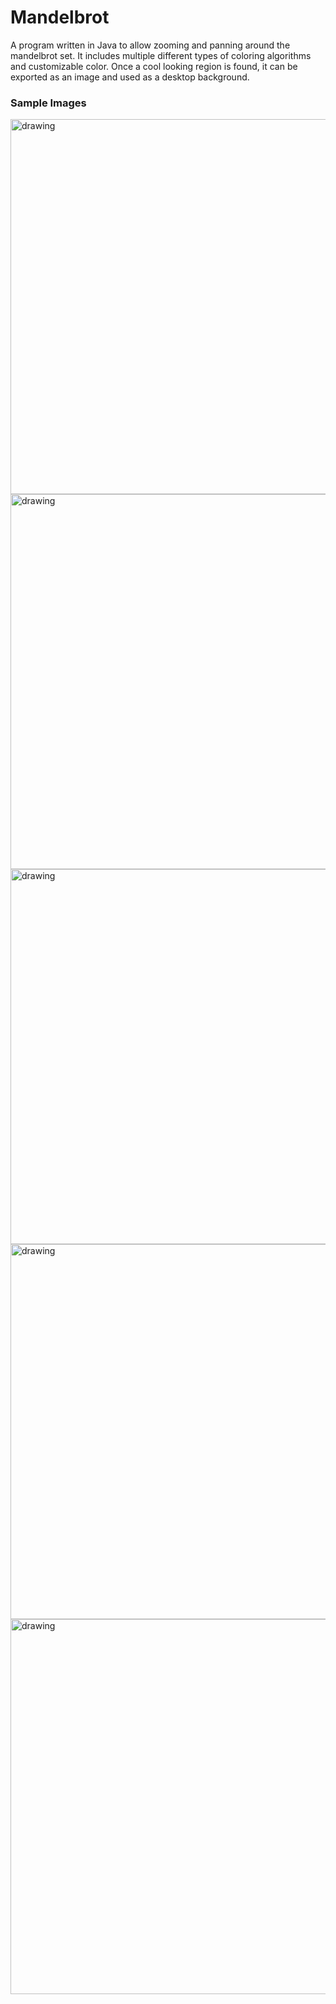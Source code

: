 # Mandelbrot
A program written in Java to allow zooming and panning around the mandelbrot set. 
It includes multiple different types of coloring algorithms and customizable color. 
Once a cool looking region is found, it can be exported as an image and used as a desktop background.

### Sample Images
<!--
<img src="MandelbrotBackgroundCreator/sample_images/mandelbrot_original.png" alt="drawing" width="400"/>
<img src="MandelbrotBackgroundCreator/sample_images/mandelbrots.png" alt="drawing" width="400"/>
<img src="MandelbrotBackgroundCreator/sample_images/mandelbrot_normalized.png" alt="drawing" width="400"/>
<img src="MandelbrotBackgroundCreator/sample_images/mandelbrot6.png" alt="drawing" width="400"/>
--->

<img src="MandelbrotBackgroundCreator/sample_images/generated/Mandelbrot6.png" alt="drawing" width="600"/>
<img src="MandelbrotBackgroundCreator/sample_images/generated/Mandelbrot7.png" alt="drawing" width="600"/>
<img src="MandelbrotBackgroundCreator/sample_images/generated/Mandelbrot8.png" alt="drawing" width="600"/>
<img src="MandelbrotBackgroundCreator/sample_images/generated/Mandelbrot9.png" alt="drawing" width="600"/>
<img src="MandelbrotBackgroundCreator/sample_images/generated/Mandelbrot10.png" alt="drawing" width="600"/>
